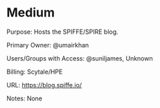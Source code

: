 # Medium

Purpose: Hosts the SPIFFE/SPIRE blog.

Primary Owner: @umairkhan

Users/Groups with Access: @suniljames, Unknown

Billing: Scytale/HPE

URL: https://blog.spiffe.io/

Notes: None

